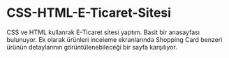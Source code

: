 # CSS-HTML-E-Ticaret-Sitesi
 CSS ve HTML kullanrak E-Ticaret sitesi yaptım. Basit bir anasayfası bulunuyor. Ek olarak ürünleri inceleme ekranlarında Shopping Card benzeri ürünün detaylarının görüntülenebileceği bir sayfa karşılıyor.
